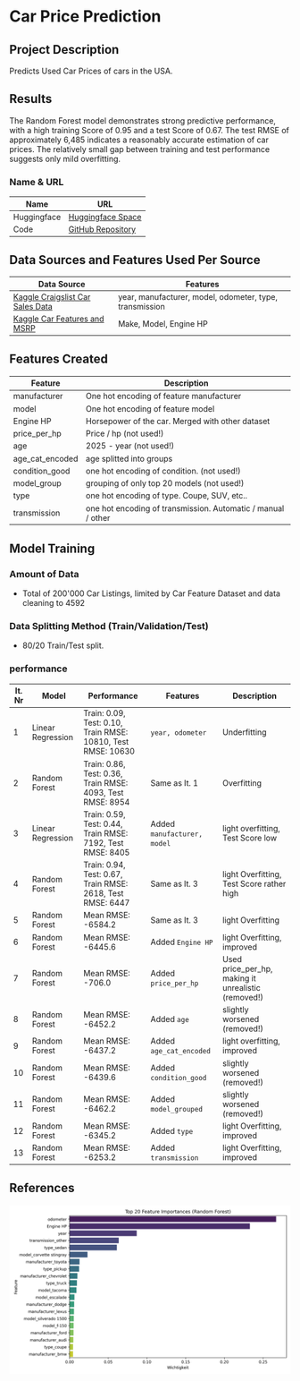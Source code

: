 # Car Price Prediction

## Project Description
Predicts Used Car Prices of cars in the USA.

## Results
The Random Forest model demonstrates strong predictive performance, with a high training Score of 0.95 and a test Score of 0.67. The test RMSE of approximately 6,485 indicates a reasonably accurate estimation of car prices. The relatively small gap between training and test performance suggests only mild overfitting.


### Name & URL
| Name          | URL |
|--------------|----|
| Huggingface  | [Huggingface Space](https://huggingface.co/spaces/graftim2/Used_Car_Price_Predictor) |
| Code         | [GitHub Repository](https://github.com/graf-tim/end-to-end-application) |

## Data Sources and Features Used Per Source
| Data Source | Features |
|-------------|----------|
| [Kaggle Craigslist Car Sales Data](https://www.kaggle.com/datasets/austinreese/craigslist-carstrucks-data) | year, manufacturer, model, odometer, type, transmission |
| [Kaggle Car Features and MSRP](https://www.kaggle.com/datasets/CooperUnion/cardataset) | Make, Model, Engine HP |

## Features Created
| Feature | Description |
|---------|-------------|
| manufacturer | One hot encoding of feature manufacturer |
| model | One hot encoding of feature model |
| Engine HP | Horsepower of the car. Merged with other dataset |
| price_per_hp | Price / hp (not used!) |
| age | 2025 - year (not used!) |
| age_cat_encoded | age splitted into groups |
| condition_good | one hot encoding of condition. (not used!) |
| model_group | grouping of only top 20 models (not used!) |
| type | one hot encoding of type. Coupe, SUV, etc.. |
| transmission | one hot encoding of transmission. Automatic / manual / other |

## Model Training
### Amount of Data
- Total of 200'000 Car Listings, limited by Car Feature Dataset and data cleaning to 4592

### Data Splitting Method (Train/Validation/Test)
- 80/20 Train/Test split.

### performance
| It. Nr | Model | Performance | Features | Description |
|--------|--------|-------------|------------|---------------|
| 1 | Linear Regression | Train: 0.09, Test: 0.10, <br>Train RMSE: 10810, Test RMSE: 10630 | `year, odometer` | Underfitting |
| 2 | Random Forest | Train: 0.86, Test: 0.36, <br>Train RMSE: 4093, Test RMSE: 8954 | Same as It. 1 | Overfitting |
| 3 | Linear Regression | Train: 0.59, Test: 0.44, <br>Train RMSE: 7192, Test RMSE: 8405 | Added `manufacturer, model` | light overfitting, Test Score low |
| 4 | Random Forest | Train: 0.94, Test: 0.67, <br>Train RMSE: 2618, Test RMSE: 6447 | Same as lt. 3 | light Overfitting, Test Score rather high |
| 5 | Random Forest | Mean RMSE: -6584.2 | Same as It. 3 | light Overfitting |
| 6 | Random Forest | Mean RMSE: -6445.6| Added `Engine HP` | light Overfitting, improved |
| 7 | Random Forest | Mean RMSE: -706.0 | Added `price_per_hp` | Used price_per_hp, making it unrealistic (removed!) |
| 8 | Random Forest | Mean RMSE: -6452.2 | Added `age` | slightly worsened (removed!) |
| 9 | Random Forest | Mean RMSE: -6437.2 | Added `age_cat_encoded` | light overfitting, improved |
| 10 | Random Forest | Mean RMSE: -6439.6 | Added `condition_good` | slightly worsened (removed!) |
| 11 | Random Forest | Mean RMSE: -6462.2 | Added `model_grouped` | slightly worsened (removed!) |
| 12 | Random Forest | Mean RMSE: -6345.2 | Added `type` | light Overfitting, improved |
| 13 | Random Forest | Mean RMSE: -6253.2 | Added `transmission` | light Overfitting, improved |

## References
![Feature Importance](doc/feature_importances.png "Feature Importance")<span id="fig1"></span>